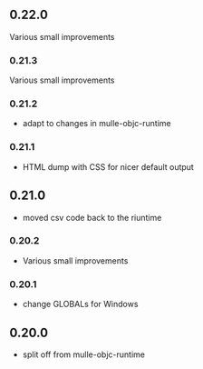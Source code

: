 ## 0.22.0

Various small improvements


### 0.21.3

Various small improvements

### 0.21.2



* adapt to changes in mulle-objc-runtime

### 0.21.1

* HTML dump with CSS for nicer default output

## 0.21.0

* moved csv code back to the riuntime


### 0.20.2

* Various small improvements

### 0.20.1

* change GLOBALs for Windows

## 0.20.0

* split off from mulle-objc-runtime
